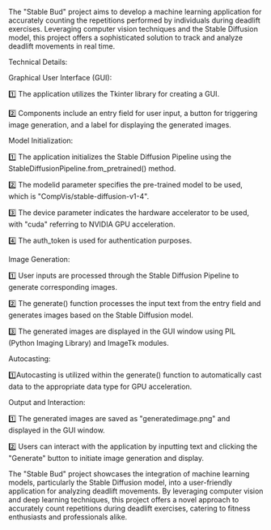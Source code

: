 The "Stable Bud" project aims to develop a machine learning application for accurately counting the repetitions performed by individuals during deadlift exercises. Leveraging computer vision techniques and the Stable Diffusion model, this project offers a sophisticated solution to track and analyze deadlift movements in real time.

Technical Details:

Graphical User Interface (GUI):

1️⃣ The application utilizes the Tkinter library for creating a GUI.

2️⃣ Components include an entry field for user input, a button for triggering image generation, and a label for displaying the generated images.

Model Initialization:

1️⃣ The application initializes the Stable Diffusion Pipeline using the StableDiffusionPipeline.from_pretrained() method.

2️⃣ The modelid parameter specifies the pre-trained model to be used, which is "CompVis/stable-diffusion-v1-4".

3️⃣ The device parameter indicates the hardware accelerator to be used, with "cuda" referring to NVIDIA GPU acceleration.

4️⃣ The auth_token is used for authentication purposes.

Image Generation:

1️⃣ User inputs are processed through the Stable Diffusion Pipeline to generate corresponding images.

2️⃣ The generate() function processes the input text from the entry field and generates images based on the Stable Diffusion model.

3️⃣ The generated images are displayed in the GUI window using PIL (Python Imaging Library) and ImageTk modules.

Autocasting:

1️⃣Autocasting is utilized within the generate() function to automatically cast data to the appropriate data type for GPU acceleration.

Output and Interaction:

1️⃣ The generated images are saved as "generatedimage.png" and displayed in the GUI window.

2️⃣ Users can interact with the application by inputting text and clicking the "Generate" button to initiate image generation and display.


The "Stable Bud" project showcases the integration of machine learning models, particularly the Stable Diffusion model, into a user-friendly application for analyzing deadlift movements. By leveraging computer vision and deep learning techniques, this project offers a novel approach to accurately count repetitions during deadlift exercises, catering to fitness enthusiasts and professionals alike.

